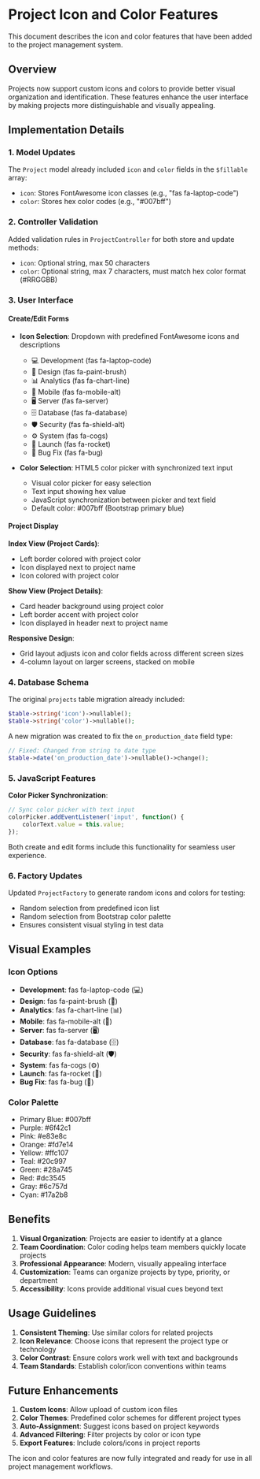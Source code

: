 # Project Icon and Color Features

This document describes the icon and color features that have been added to the project management system.

## Overview

Projects now support custom icons and colors to provide better visual organization and identification. These features enhance the user interface by making projects more distinguishable and visually appealing.

## Implementation Details

### 1. Model Updates

The `Project` model already included `icon` and `color` fields in the `$fillable` array:
- `icon`: Stores FontAwesome icon classes (e.g., "fas fa-laptop-code")
- `color`: Stores hex color codes (e.g., "#007bff")

### 2. Controller Validation

Added validation rules in `ProjectController` for both store and update methods:
- `icon`: Optional string, max 50 characters
- `color`: Optional string, max 7 characters, must match hex color format (#RRGGBB)

### 3. User Interface

#### Create/Edit Forms
- **Icon Selection**: Dropdown with predefined FontAwesome icons and descriptions
  - 💻 Development (fas fa-laptop-code)
  - 🎨 Design (fas fa-paint-brush)
  - 📊 Analytics (fas fa-chart-line)
  - 📱 Mobile (fas fa-mobile-alt)
  - 🖥️ Server (fas fa-server)
  - 🗄️ Database (fas fa-database)
  - 🛡️ Security (fas fa-shield-alt)
  - ⚙️ System (fas fa-cogs)
  - 🚀 Launch (fas fa-rocket)
  - 🐛 Bug Fix (fas fa-bug)

- **Color Selection**: HTML5 color picker with synchronized text input
  - Visual color picker for easy selection
  - Text input showing hex value
  - JavaScript synchronization between picker and text field
  - Default color: #007bff (Bootstrap primary blue)

#### Project Display

**Index View (Project Cards)**:
- Left border colored with project color
- Icon displayed next to project name
- Icon colored with project color

**Show View (Project Details)**:
- Card header background using project color
- Left border accent with project color  
- Icon displayed in header next to project name

**Responsive Design**:
- Grid layout adjusts icon and color fields across different screen sizes
- 4-column layout on larger screens, stacked on mobile

### 4. Database Schema

The original `projects` table migration already included:
```php
$table->string('icon')->nullable();
$table->string('color')->nullable();
```

A new migration was created to fix the `on_production_date` field type:
```php
// Fixed: Changed from string to date type
$table->date('on_production_date')->nullable()->change();
```

### 5. JavaScript Features

**Color Picker Synchronization**:
```javascript
// Sync color picker with text input
colorPicker.addEventListener('input', function() {
    colorText.value = this.value;
});
```

Both create and edit forms include this functionality for seamless user experience.

### 6. Factory Updates

Updated `ProjectFactory` to generate random icons and colors for testing:
- Random selection from predefined icon list
- Random selection from Bootstrap color palette
- Ensures consistent visual styling in test data

## Visual Examples

### Icon Options
- **Development**: fas fa-laptop-code (💻)
- **Design**: fas fa-paint-brush (🎨)
- **Analytics**: fas fa-chart-line (📊)
- **Mobile**: fas fa-mobile-alt (📱)
- **Server**: fas fa-server (🖥️)
- **Database**: fas fa-database (🗄️)
- **Security**: fas fa-shield-alt (🛡️)
- **System**: fas fa-cogs (⚙️)
- **Launch**: fas fa-rocket (🚀)
- **Bug Fix**: fas fa-bug (🐛)

### Color Palette
- Primary Blue: #007bff
- Purple: #6f42c1
- Pink: #e83e8c
- Orange: #fd7e14
- Yellow: #ffc107
- Teal: #20c997
- Green: #28a745
- Red: #dc3545
- Gray: #6c757d
- Cyan: #17a2b8

## Benefits

1. **Visual Organization**: Projects are easier to identify at a glance
2. **Team Coordination**: Color coding helps team members quickly locate projects
3. **Professional Appearance**: Modern, visually appealing interface
4. **Customization**: Teams can organize projects by type, priority, or department
5. **Accessibility**: Icons provide additional visual cues beyond text

## Usage Guidelines

1. **Consistent Theming**: Use similar colors for related projects
2. **Icon Relevance**: Choose icons that represent the project type or technology
3. **Color Contrast**: Ensure colors work well with text and backgrounds
4. **Team Standards**: Establish color/icon conventions within teams

## Future Enhancements

1. **Custom Icons**: Allow upload of custom icon files
2. **Color Themes**: Predefined color schemes for different project types
3. **Auto-Assignment**: Suggest icons based on project keywords
4. **Advanced Filtering**: Filter projects by color or icon type
5. **Export Features**: Include colors/icons in project reports

The icon and color features are now fully integrated and ready for use in all project management workflows.
